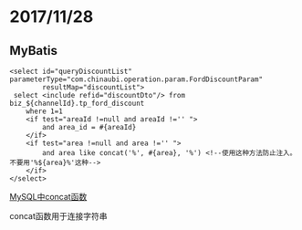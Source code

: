 # 2017/11/28
## MyBatis

    <select id="queryDiscountList" parameterType="com.chinaubi.operation.param.FordDiscountParam"
            resultMap="discountList">
     select <include refid="discountDto"/> from biz_${channelId}.tp_ford_discount
        where 1=1
        <if test="areaId !=null and areaId !='' ">
            and area_id = #{areaId}
        </if>
        <if test="area !=null and area !='' ">
            and area like concat('%', #{area}, '%') <!--使用这种方法防止注入。不要用'%${area}%'这种-->
        </if>
    </select>

[MySQL中concat函数](http://zac110.iteye.com/blog/1582382)

concat函数用于连接字符串